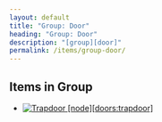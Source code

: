 ```yaml
---
layout: default
title: "Group: Door"
heading: "Group: Door"
description: "[group][door]"
permalink: /items/group-door/
---
```



## Items in Group

<ul class="list-items clearfix">
    <li><a href="{{site.baseurl}}/items/doors-trapdoor/"><img src="{{site.baseurl}}/assets/img/items/itemcubes/doors_trapdoor.png" data-toggle="tooltip" title="Trapdoor [node][doors:trapdoor]"></a></li>
</ul>
